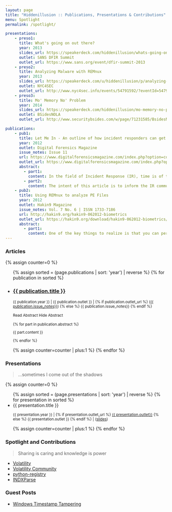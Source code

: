 ```yaml
---
layout: page
title: "Hiddenillusion :: Publications, Presentations & Contributions"
menu: Spotlight
permalink: /spotlight/

presentations:
    - preso1:
      title: What's going on out there?
      year: 2013
      slides_url: https://speakerdeck.com/hiddenillusion/whats-going-on-out-there
      outlet: SANS DFIR Summit
      outlet_url: https://www.sans.org/event/dfir-summit-2013
    - preso2:
      title: Analyzing Malware with REMnux
      year: 2013
      slides_url: https://speakerdeck.com/u/hiddenillusion/p/analyzing-malware-with-remnux
      outlet: NYC4SEC
      outlet_url: http://www.nyc4sec.info/events/54791592/?eventId=54791592&action=detail
    - preso3:
      title: Mo' Memory No' Problem
      year: 2014
      slides_url: https://speakerdeck.com/hiddenillusion/mo-memory-no-problem
      outlet: BSidesNOLA
      outlet_url: http://www.securitybsides.com/w/page/71231585/BsidesNola2014

publications:
    - pub1:
      title: Let Me In - An outline of how incident responders can get into a locked system
      year: 2012
      outlet: Digital Forensics Magazine
      issue_notes: Issue 11
      url: https://www.digitalforensicsmagazine.com/index.php?option=com_content&view=article&id=794
      outlet_url: https://www.digitalforensicsmagazine.com/index.php?option=com_content&view=article&id=292&Itemid=72
      abstract:
        - part1:
          content: In the field of Incident Response (IR), time is of the essence and a locked system may cause an investigation to become delayed, or even worse, over. For the purpose of this paper, a locked system should be considered either a live or a dead system that requires authentication on the Operating System (OS) level. Over the years there have been a few tricks to get around this type of restraint, however, some methods are not maintained by the community, do not work because of system updates, or the responder is simply not aware of them.
        - part2:
          content: The intent of this article is to inform the IR community of current techniques available to overcome these types of situations while also providing a brief technical overview of what each technique involves. Although this paper includes techniques that will also work on Macintosh and Linux platforms, the primary focus of this paper will be unlocking a Windows system. Windows is still the most dominant platform on the market and is what an incident responder is most likely to encounter.
    - pub2:
      title: Using REMnux to analyze PE Files
      year: 2012
      outlet: Hakin9 Magazine
      issue_notes: Vol. 7 No. 6 | ISSN 1733-7186
      url: http://hakin9.org/hakin9-062012-biometrics
      outlet_url: https://hakin9.org/download/hakin9-062012-biometrics/
      abstract:
        - part1:
          content: One of the key things to realize is that you can perform your analysis more efficiently and effectively if you know what tools and features are available to you and how to properly leverage them when doing your analysis. To help illustrate why REMnux should be something in your toolkit let’s take a look at how we can use it to analyze a Portable Executable (PE) file and try to determine if it is malicious or benign.
---
```


### <i class="fa fa-newspaper-o"></i> Articles

{% assign counter=0 %}
<div class="container">
    <div class="row">
        <ul>
            {% assign sorted = (page.publications | sort: 'year') | reverse %}
            {% for publication in sorted %}
              <li>
            		<h3><a href="{{ publication.url }}" target="_blank">{{ publication.title }}</a></h3>
            			<p>
	                	<small>
  								    {{ publication.year }} | {{ publication.outlet }} | 
  								    {% if publication.outlet_url %}
  								    	 (<a href="{{ publication.outlet_url }}" target="_blank">{{ publication.issue_notes}}</a>)
  								    {% else %}
  								    	{{ publication.issue_notes}}
  								    {% endif %}
  								    <p>
    									    <a class="collapse-toggle tooltip" data-collapse="#read-more{{ counter }}" href="#" style="text-decoration:none;">
    										    <span class="collapse-text-show link" data-title="Click to expand">
                              Read Abstract
                            </span>
    										    <span class="collapse-text-hide">
                              Hide Abstract
                            </span>
    										  </a>
    										  <div class="collapse" id="read-more{{ counter }}">
    											{% for part in publication.abstract %}
    												<p>
    													{{ part.content }}
    												</p>
    											{% endfor %}
    										  </div>
  									   </p>
								    </small>
							   </p>
					   </li>
					{% assign counter=counter | plus:1 %} 
          {% endfor %}
        </ul>
    </div>
</div>

### <i class="fa fa-file-text-o"></i> Presentations
> ...sometimes I come out of the shadows

{% assign counter=0 %}
<div class="container">
    <div class="row">
        <ul>
            {% assign sorted = (page.presentations | sort: 'year') | reverse %}
            {% for presentation in sorted %}
              <li>
                {{ presentation.title }}
                  <p>
                    <small>
                      {{ presentation.year }} | 
                      {% if presentation.outlet_url %}
                        <a href="{{ presentation.outlet_url }}" target="_blank">{{ presentation.outlet}}</a>
                      {% else %}
                        {{ presentation.outlet }}
                      {% endif %}
                       | (<a href="{{ presentation.slides_url }}" target="_blank">slides</a>)
                    </small>
                 </p>
             </li>
          {% assign counter=counter | plus:1 %} 
          {% endfor %}
        </ul>
    </div>
</div>

### <i class="fa fa-files-o"></i> Spotlight and <i class="fa fa-code"></i> Contributions

> <i class="fa fa-quote-left"></i>
    Sharing is caring and knowledge is power
  <i class="fa fa-quote-right"></i>

- [Volatility](https://github.com/volatilityfoundation/volatility/graphs/contributors)
- [Volatility Community](https://github.com/volatilityfoundation/community/graphs/contributors)
- [python-registry](https://github.com/williballenthin/python-registry/graphs/contributors)
- [INDXParse](https://github.com/williballenthin/INDXParse/graphs/contributors)

### <i class="fa fa-pencil"></i> Guest Posts
- [Windows Timestamp Tampering](http://blog.opensecurityresearch.com/2012/01/windows-timestamp-tampering.html)